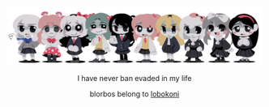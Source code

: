 ![# THEM](them2.png)
<p align="center">I have never ban evaded in my life</p>
<p align="center">blorbos belong to <a href="https://lobokoni.neocities.org/">lobokoni</a></p>
